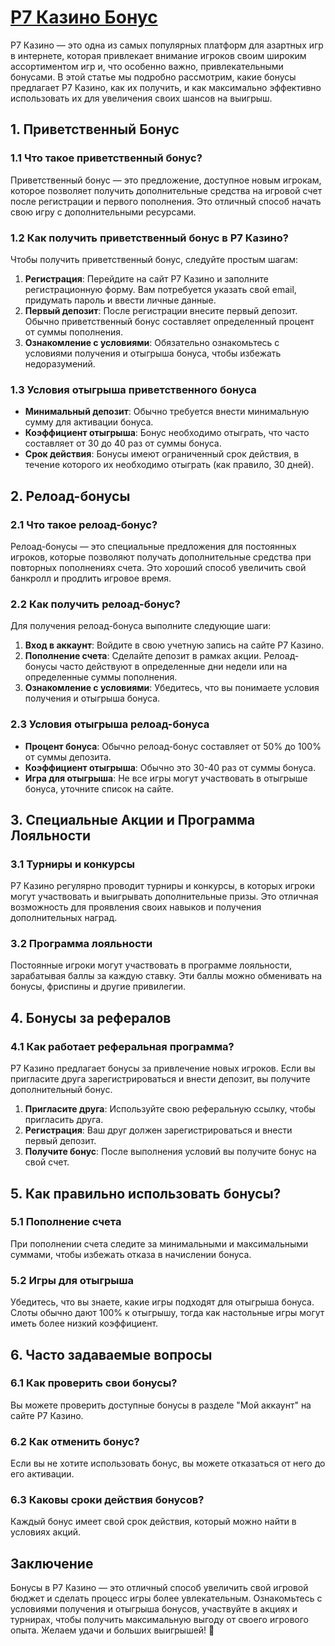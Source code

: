 # [Р7 Казино Бонус](https://brandplay.link/dByFXP7h)

Р7 Казино — это одна из самых популярных платформ для азартных игр в интернете, которая привлекает внимание игроков своим широким ассортиментом игр и, что особенно важно, привлекательными бонусами. В этой статье мы подробно рассмотрим, какие бонусы предлагает Р7 Казино, как их получить, и как максимально эффективно использовать их для увеличения своих шансов на выигрыш.

## 1. Приветственный Бонус

### 1.1 Что такое приветственный бонус?

Приветственный бонус — это предложение, доступное новым игрокам, которое позволяет получить дополнительные средства на игровой счет после регистрации и первого пополнения. Это отличный способ начать свою игру с дополнительными ресурсами.

### 1.2 Как получить приветственный бонус в Р7 Казино?

Чтобы получить приветственный бонус, следуйте простым шагам:

1. **Регистрация**: Перейдите на сайт Р7 Казино и заполните регистрационную форму. Вам потребуется указать свой email, придумать пароль и ввести личные данные.
2. **Первый депозит**: После регистрации внесите первый депозит. Обычно приветственный бонус составляет определенный процент от суммы пополнения.
3. **Ознакомление с условиями**: Обязательно ознакомьтесь с условиями получения и отыгрыша бонуса, чтобы избежать недоразумений.

### 1.3 Условия отыгрыша приветственного бонуса

* **Минимальный депозит**: Обычно требуется внести минимальную сумму для активации бонуса.
* **Коэффициент отыгрыша**: Бонус необходимо отыграть, что часто составляет от 30 до 40 раз от суммы бонуса.
* **Срок действия**: Бонусы имеют ограниченный срок действия, в течение которого их необходимо отыграть (как правило, 30 дней).

## 2. Релоад-бонусы

### 2.1 Что такое релоад-бонус?

Релоад-бонусы — это специальные предложения для постоянных игроков, которые позволяют получать дополнительные средства при повторных пополнениях счета. Это хороший способ увеличить свой банкролл и продлить игровое время.

### 2.2 Как получить релоад-бонус?

Для получения релоад-бонуса выполните следующие шаги:

1. **Вход в аккаунт**: Войдите в свою учетную запись на сайте Р7 Казино.
2. **Пополнение счета**: Сделайте депозит в рамках акции. Релоад-бонусы часто действуют в определенные дни недели или на определенные суммы пополнения.
3. **Ознакомление с условиями**: Убедитесь, что вы понимаете условия получения и отыгрыша бонуса.

### 2.3 Условия отыгрыша релоад-бонуса

* **Процент бонуса**: Обычно релоад-бонус составляет от 50% до 100% от суммы депозита.
* **Коэффициент отыгрыша**: Обычно это 30-40 раз от суммы бонуса.
* **Игра для отыгрыша**: Не все игры могут участвовать в отыгрыше бонуса, уточните список на сайте.

## 3. Специальные Акции и Программа Лояльности

### 3.1 Турниры и конкурсы

Р7 Казино регулярно проводит турниры и конкурсы, в которых игроки могут участвовать и выигрывать дополнительные призы. Это отличная возможность для проявления своих навыков и получения дополнительных наград.

### 3.2 Программа лояльности

Постоянные игроки могут участвовать в программе лояльности, зарабатывая баллы за каждую ставку. Эти баллы можно обменивать на бонусы, фриспины и другие привилегии.

## 4. Бонусы за рефералов

### 4.1 Как работает реферальная программа?

Р7 Казино предлагает бонусы за привлечение новых игроков. Если вы пригласите друга зарегистрироваться и внести депозит, вы получите дополнительный бонус.

1. **Пригласите друга**: Используйте свою реферальную ссылку, чтобы пригласить друга.
2. **Регистрация**: Ваш друг должен зарегистрироваться и внести первый депозит.
3. **Получите бонус**: После выполнения условий вы получите бонус на свой счет.

## 5. Как правильно использовать бонусы?

### 5.1 Пополнение счета

При пополнении счета следите за минимальными и максимальными суммами, чтобы избежать отказа в начислении бонуса.

### 5.2 Игры для отыгрыша

Убедитесь, что вы знаете, какие игры подходят для отыгрыша бонуса. Слоты обычно дают 100% к отыгрышу, тогда как настольные игры могут иметь более низкий коэффициент.

## 6. Часто задаваемые вопросы

### 6.1 Как проверить свои бонусы?

Вы можете проверить доступные бонусы в разделе "Мой аккаунт" на сайте Р7 Казино.

### 6.2 Как отменить бонус?

Если вы не хотите использовать бонус, вы можете отказаться от него до его активации.

### 6.3 Каковы сроки действия бонусов?

Каждый бонус имеет свой срок действия, который можно найти в условиях акций.

## Заключение

Бонусы в Р7 Казино — это отличный способ увеличить свой игровой бюджет и сделать процесс игры более увлекательным. Ознакомьтесь с условиями получения и отыгрыша бонусов, участвуйте в акциях и турнирах, чтобы получить максимальную выгоду от своего игрового опыта. Желаем удачи и больших выигрышей! 🎉
